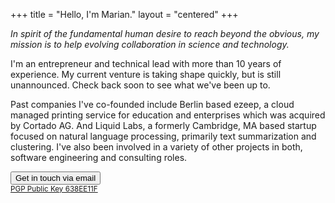 +++
title = "Hello, I'm Marian."
layout = "centered"
+++

<div class="img-profile"></div>

*In spirit of the fundamental human desire to reach beyond the obvious, my mission is to help evolving collaboration in science and technology.*

I'm an entrepreneur and technical lead with more than 10 years of experience. My current venture is taking shape quickly, but is still unannounced. Check back soon to see what we've been up to.

Past companies I've co-founded include Berlin based ezeep, a cloud managed printing service for education and enterprises which was acquired by Cortado AG. And Liquid Labs, a formerly Cambridge, MA based startup focused on natural language processing, primarily text summarization and clustering. I've also been involved in a variety of other projects in both, software engineering and consulting roles.

<a href="mailto:marian@crashpad.io"><button class="btn-contact">Get in touch via email</button></a>
<br><small><a href="http://pgp.mit.edu/pks/lookup?op=get&search=0x96F425FA638EE11F">PGP Public Key 638EE11F</a></b></small>
